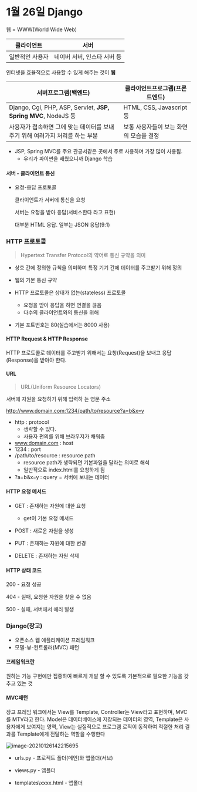# 1월 26일 Django

웹 = WWW(World Wide Web)

| 클라이언트      | 서버                        |
| --------------- | --------------------------- |
| 일반적인 사용자 | 네이버 서버, 인스타 서버 등 |



인터넷을 효율적으로 사용할 수 있게 해주는 것이 **웹**

| 서버프로그램(백엔드)                                         | 클라이언트프로그램(프론트엔드)          |
| ------------------------------------------------------------ | --------------------------------------- |
| Django, Cgi, PHP, ASP, Servlet, **JSP, Spring MVC**, NodeJS 등 | HTML, CSS, Javascript 등                |
| 사용자가 접속하면 그에 맞는 데이터를 보내주기 위해 여러가지 처리를 하는 부분 | 보통 사용자들이 보는 화면의 모습을 결정 |

- JSP, Spring MVC를 주요 관공서같은 곳에서 주로 사용하며 가장 많이 사용됨.
  - 우리가 파이썬을 배웠으니까 Django 학습



#### 서버 - 클라이언트 통신

- 요청-응답 프로토콜

  클라이언트가 서버에 통신을 요청

  서버는 요청을 받아 응답(서비스한다 라고 표현)

  대부분 HTML 응답. 일부는 JSON 응답(9:1)

  

### HTTP 프로토콜

> Hypertext Transfer Protocol의 약어로 통신 규약을 의미

- 상호 간에 정의한 규칙을 의미하며 특정 기기 간에 데이터를 주고받기 위해 정의
- 웹의 기본 통신 규약



- HTTP 프로토콜은 상태가 없는(stateless) 프로토콜
  - 요청을 받아 응답을 하면 연결을 끊음
  - 다수의 클라이언트와의 통신을 위해

- 기본 포트번호는 80(실습에서는 8000 사용)



####  HTTP Request & HTTP Response

HTTP 프로토콜로 데이터를 주고받기 위해서는 요청(Request)을 보내고 응답(Response)을 받아야 한다.



#### URL

> URL(Uniform Resource Locators)

서버에 자원을 요청하기 위해 입력하 는 영문 주소

http://www.domain.com:1234/path/to/resource?a=b&x=y

- http : protocol
  - 생략할 수 있다.
  - 사용자 편의를 위해 브라우저가 채워줌
- www.domain.com : host
- 1234 : port
- /path/to/resource : resource path
  - resource path가 생략되면 기본파일을 달라는 의미로 해석
  - 일반적으로 index.html를 요청하게 됨
- ?a=b&x=y : query = 서버에 보내는 데이터



#### HTTP 요청 메서드

- GET : 존재하는 자원에 대한 요청
  - get이 기본 요청 메서드
- POST : 새로운 자원을 생성

- PUT : 존재하는 자원에 대한 변경
- DELETE : 존재하는 자원 삭제



#### HTTP 상태 코드

200 - 요청 성공

404 - 실패, 요청한 자원을 찾을 수 없음

500 - 실패, 서버에서 에러 발생



### Django(장고)

- 오픈소스 웹 애플리케이션 프레임워크
- 모델-뷰-컨트롤러(MVC) 패턴



#### 프레임워크란

원하는 기능 구현에만 집중하여 빠르게 개발 할 수 있도록 기본적으로 필요한 기능을 갖추고 있는 것



#### MVC패턴

장고 프레임 워크에서는 View를 Template, Controller는 View라고 표현하며, MVC를 MTV라고 한다. Model은 데이터베이스에 저장되는 데이터의 영역, Template은 사용자에게 보여지는 영역, View는 실질적으로 프로그램 로직이 동작하여 적절한 처리 결과를 Template에게 전달하는 역할을 수행한다

![image-20210126142215695](C:\Users\dwinf\AppData\Roaming\Typora\typora-user-images\image-20210126142215695.png)

- urls.py - 프로젝트 폴더(메인)와 앱폴더(서브)

- views.py - 앱폴더

- templates\xxxx.html - 앱폴더